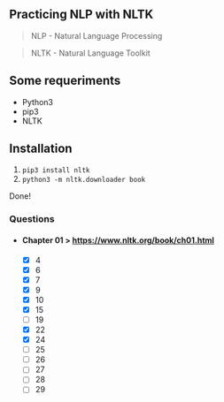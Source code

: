 ## Practicing NLP with NLTK 

>  NLP - Natural Language Processing

>  NLTK - Natural Language Toolkit

## Some requeriments

- Python3
- pip3
- NLTK

## Installation

1. `pip3 install nltk`
2. `python3 -m nltk.downloader book`

Done!

### Questions

- #### Chapter 01 > https://www.nltk.org/book/ch01.html
  - [x] 4
  - [x] 6
  - [x] 7
  - [x] 9
  - [x] 10
  - [x] 15
  - [ ] 19
  - [x] 22
  - [x] 24
  - [ ] 25
  - [ ] 26
  - [ ] 27
  - [ ] 28
  - [ ] 29
